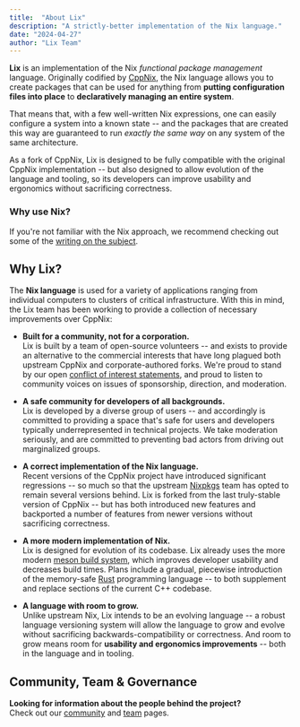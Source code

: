 ```yaml
---
title:  "About Lix"
description: "A strictly-better implementation of the Nix language."
date: "2024-04-27"
author: "Lix Team"
---
```


**Lix** is an implementation of the Nix _functional package management_ language. Originally
codified by [CppNix](https://github.com/NixOS/nix/), the Nix language allows you to create
packages that can be used for anything from **putting configuration files into place** to 
**declaratively managing an entire system**. 

That means that, with a few well-written Nix expressions, one 
can easily configure a system into a known state -- and the packages that are created this
way are guaranteed to run _exactly the same way_ on any system of the same architecture.

As a fork of CppNix, Lix is designed to be fully compatible with the original CppNix 
implementation -- but also designed to allow evolution of the language and tooling, so
its developers can improve usability and ergonomics without sacrificing correctness.

### Why use Nix?

If you're not familiar with the Nix approach, we recommend checking out some of the 
[writing on the subject](https://nixos.org/guides/nix-pills/01-why-you-should-give-it-a-try.html).


## Why Lix?

The **Nix language** is used for a variety of applications ranging from individual computers
to clusters of critical infrastructure. With this in mind, the Lix team has been working to
provide a collection of necessary improvements over CppNix:

- **Built for a community, not for a corporation.**  
  Lix is built by a team of open-source volunteers -- and exists to provide an alternative to the
  commercial interests that have long plagued both upstream CppNix and corporate-authored forks.
  We're proud to stand by our open [conflict of interest statements](/team#conflict-of-interest-statements),
  and proud to listen to community voices on issues of sponsorship, direction, and moderation.

- **A safe community for developers of all backgrounds.**  
  Lix is developed by a diverse group of users -- and accordingly is committed to providing a
  space that's safe for users and developers typically underrepresented in technical projects.
  We take moderation seriously, and are committed to preventing bad actors from driving out 
  marginalized groups.

- **A correct implementation of the Nix language.**  
  Recent versions of the CppNix project have introduced significant regressions -- so much so
  that the upstream [Nixpkgs](https://github.com/nixos/nixpkgs) team has opted to remain several
  versions behind. Lix is forked from the last truly-stable version of CppNix -- but has both
  introduced new features and backported a number of features from newer versions without
  sacrificing correctness.

- **A more modern implementation of Nix.**  
  Lix is designed for evolution of its codebase. Lix already uses the more modern 
  [meson build system](https://mesonbuild.com/), which improves developer usability and decreases build times. 
  Plans include a gradual, piecewise introduction of the memory-safe [Rust](https://www.rust-lang.org/)
  programming language -- to both supplement and replace sections of the current C++ codebase. 

- **A language with room to grow.**  
  Unlike upstream Nix, Lix intends to be an evolving language -- a robust language versioning
  system will allow the language to grow and evolve without sacrificing backwards-compatibility or correctness.
  And room to grow means room for **usability and ergonomics improvements** -- both in the language and in
  tooling.
  

## Community, Team & Governance

**Looking for information about the people behind the project?**  
Check out our [community](/community) and [team](/team) pages.